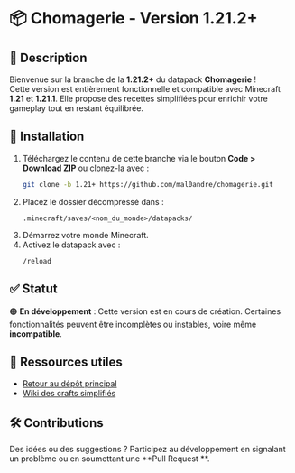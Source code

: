 # 📦 Chomagerie - Version 1.21.2+

## 📝 Description

Bienvenue sur la branche de la **1.21.2+** du datapack **Chomagerie** !  
Cette version est entièrement fonctionnelle et compatible avec Minecraft **1.21** et **1.21.1**. Elle propose des
recettes simplifiées pour enrichir votre gameplay tout en restant équilibrée.

## 🚀 Installation

1. Téléchargez le contenu de cette branche via le bouton **Code > Download ZIP** ou clonez-la avec :
   ```bash  
   git clone -b 1.21+ https://github.com/mal0andre/chomagerie.git  
   ```  
2. Placez le dossier décompressé dans :
   ```
   .minecraft/saves/<nom_du_monde>/datapacks/  
   ```  
3. Démarrez votre monde Minecraft.
4. Activez le datapack avec :
   ```  
   /reload  
   ```  

## ✅ Statut

🟠 **En développement** : Cette version est en cours de création. Certaines fonctionnalités peuvent être incomplètes ou
instables, voire même **incompatible**.

## 🔗 Ressources utiles

- [Retour au dépôt principal](https://github.com/mal0andre/chomagerie)
- [Wiki des crafts simplifiés](https://golriver.fr/#/multi-player/wiki)

## 🛠️ Contributions

Des idées ou des suggestions ? Participez au développement en signalant un problème ou en soumettant une **Pull Request
**.  
